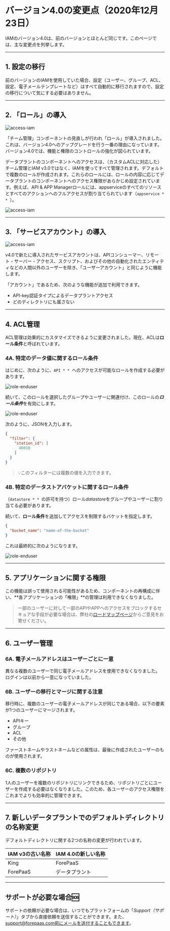 # バージョン4.0の変更点（2020年12月23日）

IAMのバージョン4.0は、前のバージョンとほとんど同じです。このページでは、主な変更点を列挙します。

---
## 1. 設定の移行

前のバージョンのIAMを使用していた場合、設定（ユーザー、グループ、ACL、設定、電子メールテンプレートなど）はすべて自動的に移行されますので、設定の移行について気にする必要はありません。

---
## 2. 「ロール」の導入

![access-iam](v4pics/rolesicon.png)

「チーム管理」コンポーネントの見直しが行われ「ロール」が導入されました。これは、バージョン4.0へのアップグレードを行う一番の理由になっています。バージョン4.0では、機能と権限のコントロールの強化が図られています。

データプラントのコンポーネントへのアクセスは、（カスタムACLに対応した）チーム管理とIAM v3.0ではなく、IAMを使ってすべて管理されます。デフォルトで複数のロールが作成されます。これらのロールには、ロールの内容に応じてデータプラントのコンポーネントへのアクセス権限があらかじめ設定されています。例えば、API & APP Managerロールには、appserviceのすべてのリソースとすべてのアクションへのフルアクセスが割り当てられています（`appservice * * `）。

![access-iam](v4pics/rolesedit.png)


---
## 3. 「サービスアカウント」の導入

![access-iam](v4pics/serviceicon.png)
 
v4.0で新たに導入されたサービスアカウントは、APIコンシューマー、リモート・サーバー・アクセス、スクリプト、およびその他の自動化されたエンティティなどの人間以外のユーザーを除き、「ユーザーアカウント」と同じように機能します。

「アカウント」であるため、次のような機能が追加で利用できます。
- API-key認証タイプによるデータプラントアクセス
- どのディレクトリにも属さない 


---
## 4. ACL管理

ACL管理は効果的にカスタマイズできるように変更されました。現在、ACLは**ロール条件**と呼ばれています。

### 4A. 特定のデータ値に関するロール条件

はじめに、次のように、`API * * `へのアクセスが可能なロールを作成する必要があります。

![role-enduser](v4pics/role-enduser.png)

続いて、このロールを選択したグループやユーザーに関連付け、このロールの***ロール条件***を有効にします。

![role-enduser](v4pics/acl-data.png)


次のように、JSONを入力します。

```json
{
  "filter": {
    "station_id": [
      40010
    ]
  }
}
```
> 💡このフィルターには複数の値を入力できます。


### 4B. 特定のデータストアバケットに関するロール条件

（`datastore * * `の許可を持つ）ロール*datastore*をグループやユーザーに割り当てる必要があります。

続いて、**ロール条件**を追加してアクセスを制限するバケットを指定します。 

```json
{
  "bucket_name": "name-of-the-bucket" 
}
```
これは最終的に次のようになります。

![role-enduser](v4pics/acl-bucket.png)

---
## 5. アプリケーションに関する権限

この機能は誤って使用される可能性があるため、コンポーネントの再構成に伴い、**各アプリケーションの「権限」**の管理は利用できなくなりました。

> 一部のユーザーに対して一部のAPIやAPPへのアクセスをブロックするセキュアな手段が必要な場合は、弊社の[ロードマップページ](https://hq.forepaas.io/#/features)からご意見をお寄せください。

---
## 6. ユーザー管理

### 6A. 電子メールアドレスはユーザーごとに一意

異なる複数のユーザーで同じ電子メールアドレスを使用できなくなりました。
ログインは以前から一意になっていました。

### 6B. ユーザーの移行とマージに関する注意 

移行時に、複数のユーザーの電子メールアドレスが同じである場合、以下の要素が1つのユーザーにマージされます。
- APIキー
- グループ 
- ACL 
- その他

ファーストネームやラストネームなどの属性は、最後に作成されたユーザーのものが使用されます。



### 6C. 複数のリポジトリ

1人のユーザーを複数のリポジトリにリンクできるため、リポジトリごとにユーザーを作成する必要はなくなりました。このため、各ユーザーのアクセス権限をこれまでよりも効率的に管理できます。

---
## 7. 新しいデータプラントでのデフォルトディレクトリの名称変更

デフォルトディレクトリに関する2つの名称の変更が行われています。

| IAM v3の古い名称 | IAM 4.0の新しい名称 |
|          ---        |          ---          |
| King | ForePaaS |
| ForePaaS | データプラント |


---
##  サポートが必要な場合🆘

サポートの依頼が必要な場合は、いつでもプラットフォームの「*Support（サポート）*」タブから直接依頼を送信することができます。また、support@forepaas.com宛にメールを送付することもできます。